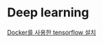 # Deep learning

[Docker를 사용한 tensorflow 설치](documents/tensorflow_docker_install.md "tensorflow install")